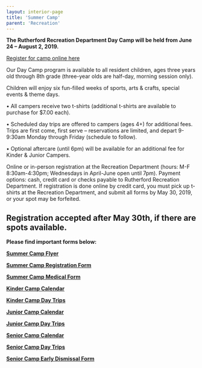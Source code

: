 ```yaml
---
layout: interior-page
title: 'Summer Camp'
parent: 'Recreation'
---
```



**The Rutherford Recreation Department Day Camp will be held from June 24 – August 2, 2019.** 

[Register for camp online here](
https://register.communitypass.net/reg/login.cfm?cuBOC%2F3ClZwtomy3Erh3n%2B7doRdPXoxk9V2eh8RZkO%2BWj9UZiY3p8g%3D%3D)

Our Day Camp program is available to all resident children, ages three years old through 8th
grade (three-year olds are half-day, morning session only).

Children will enjoy six fun-filled weeks of sports, arts & crafts, special events & theme days.

• All campers receive two t-shirts (additional t-shirts are available to purchase for $7.00 each).

• Scheduled day trips are offered to campers (ages 4+) for additional fees. Trips are first come, first serve –
reservations are limited, and depart 9-9:30am Monday through Friday (schedule to follow).

• Optional aftercare (until 6pm) will be available for an additional fee for Kinder & Junior Campers.

Online or in-person registration at the Recreation Department (hours: M-F 8:30am-4:30pm; Wednesdays in April-June open
until 7pm). Payment options: cash, credit card or checks payable to Rutherford Recreation Department. If registration is done
online by credit card, you must pick up t-shirts at the Recreation Department, and submit all forms by May 30, 2019, or your spot may be forfeited.

**Registration accepted after May 30th, if there are spots available.**
---

**Please find important forms below:**

[**Summer Camp Flyer**](https://storage.googleapis.com/static.rutherford-nj.com/recreation/Summer%20Camp/2019%20Summer%20Camp%20Flyer.pdf)

[**Summer Camp Registration Form**](https://storage.googleapis.com/static.rutherford-nj.com/recreation/Summer%20Camp/2019%20Summer%20Camp%20registration%20form.pdf)

[**Summer Camp Medical Form**](https://storage.googleapis.com/static.rutherford-nj.com/recreation/Summer%20Camp/2019%20Summer%20Camp%20registration_medical%20form.pdf)

[**Kinder Camp Calendar**](https://storage.googleapis.com/static.rutherford-nj.com/recreation/Summer%20Camp/2019%20RRD%20Kinder%20Day%20Camp%20Calendar.pdf)

[**Kinder Camp Day Trips**](https://storage.googleapis.com/static.rutherford-nj.com/recreation/Summer%20Camp/2019%20RRD%20Kinder%20Day%20Camp%20Trips.pdf)

[**Junior Camp Calendar**](https://storage.googleapis.com/static.rutherford-nj.com/recreation/Summer%20Camp/2019%20RRD%20Junior%20Day%20Camp%20Calendar.pdf)

[**Junior Camp Day Trips**](https://storage.googleapis.com/static.rutherford-nj.com/recreation/Summer%20Camp/2019%20RRD%20Junior%20Day%20Camp%20Trips.pdf)

[**Senior Camp Calendar**](https://storage.googleapis.com/static.rutherford-nj.com/recreation/Summer%20Camp/2019%20RRD%20Senior%20Day%20Camp%20Calendar.pdf)

[**Senior Camp Day Trips**](https://storage.googleapis.com/static.rutherford-nj.com/recreation/Summer%20Camp/2019%20RRD%20Senior%20Day%20Camp%20Trips.pdf)

[**Senior Camp Early Dismissal Form**](https://storage.googleapis.com/static.rutherford-nj.com/recreation/Summer%20Camp/2019%20RRD%20Senior%20Early%20Dismissal%20Form.pdf)




